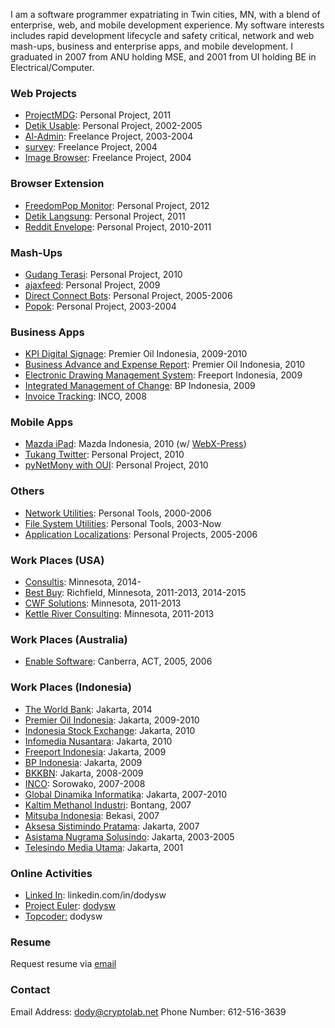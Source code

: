 I am a software programmer expatriating in Twin cities, MN, with a blend of enterprise, web, and mobile development experience. My software interests includes rapid development lifecycle and safety critical, network and web mash-ups, business and enterprise apps, and mobile development. I graduated in 2007 from ANU holding MSE, and 2001 from UI holding BE in Electrical/Computer.

### Web Projects

* [ProjectMDG](pages/ProjectMDG.md): Personal Project, 2011
* [Detik Usable](pages/DetikUsable.md): Personal Project, 2002-2005
* [Al-Admin](pages/AlAdmin.md): Freelance Project, 2003-2004
* [survey](pages/Survey.md): Freelance Project, 2004
* [Image Browser](https://github.com/dodysw/dodysw-svn/tree/master/imagebrowser): Freelance Project, 2004

### Browser Extension
* [FreedomPop Monitor](https://chrome.google.com/webstore/detail/freedompop-monitor/dfplgeelekjgcjdmheemjhejccmkecmp): Personal Project, 2012
* [Detik Langsung](pages/DetikLangsungExtension.md): Personal Project, 2011
* [Reddit Envelope](pages/RedditEnvelopeExtension.md): Personal Project, 2010-2011

### Mash-Ups
* [Gudang Terasi](pages/GudangTerasi.md): Personal Project, 2010
* [ajaxfeed](http://code.google.com/p/gdata-python-client-ajax-feed/): Personal Project, 2009
* [Direct Connect Bots](pages/DirectConnectBots.md): Personal Project, 2005-2006
* [Popok](pages/Popok.md): Personal Project, 2003-2004

### Business Apps
* [KPI Digital Signage](pages/KpiDigitalSignage.md): Premier Oil Indonesia, 2009-2010
* [Business Advance and Expense Report](http://i.imgur.com/Lwc5z.png): Premier Oil Indonesia, 2010
* [Electronic Drawing Management System](http://i.imgur.com/t9Yp0.png): Freeport Indonesia, 2009
* [Integrated Management of Change](http://i.imgur.com/gYUO6.png): BP Indonesia, 2009
* [Invoice Tracking](http://i.imgur.com/7wj4i.png): INCO, 2008

### Mobile Apps
* [Mazda iPad](http://dodysw.imgur.com/mazda_zoom_zoom): Mazda Indonesia, 2010 (w/ [WebX-Press](http://www.webx-press.com/))
* [Tukang Twitter](pages/TukangTwitter.md): Personal Project, 2010
* [pyNetMony with OUI](pages/PynetmonyOuiPatch.md): Personal Project, 2010

### Others
* [Network Utilities](pages/NetworkUtilities.md): Personal Tools, 2000-2006
* [File System Utilities](pages/FileSystemUtilities.md): Personal Tools, 2003-Now
* [Application Localizations](pages/ApplicationLocalization.md): Personal Projects, 2005-2006

### Work Places (USA)
* [Consultis](http://www.consultis.com/): Minnesota, 2014-
* [Best Buy](http://www.bestbuy.com): Richfield, Minnesota, 2011-2013, 2014-2015
* [CWF Solutions](http://www.cwfsolutions.com/technology-services/): Minnesota, 2011-2013
* [Kettle River Consulting](http://www.kettleriverconsulting.com/): Minnesota, 2011-2013

### Work Places (Australia)
* [Enable Software](http://www.google.com/search?q=Enable+Software+Pty+Ltd&btnI): Canberra, ACT, 2005, 2006

### Work Places (Indonesia)
* [The World Bank](http://www.google.com/search?q=World+Bank+Jakarta&btnI): Jakarta, 2014
* [Premier Oil Indonesia](http://www.google.com/search?q=Premier+Oil+Indonesia&btnI): Jakarta, 2009-2010
* [Indonesia Stock Exchange](http://www.google.com/search?q=Indonesia+Stock+Exchange&btnI): Jakarta, 2010
* [Infomedia Nusantara](http://www.google.com/search?q=Indonesia+Yellow+Pages&btnI): Jakarta, 2010
* [Freeport Indonesia](http://www.google.com/search?q=Freeport+Indonesia&btnI): Jakarta, 2009
* [BP Indonesia](http://www.google.com/search?q=BP+Indonesia&btnI): Jakarta, 2009
* [BKKBN](http://www.google.com/search?q=Badan+Koordinator+Keluarga+Berencana+Nasional&btnI): Jakarta, 2008-2009
* [INCO](http://www.google.com/search?q=International+Nickel+Indonesia&btnI): Sorowako, 2007-2008
* [Global Dinamika Informatika](http://www.google.com/search?q=pt+gdi&btnI): Jakarta, 2007-2010
* [Kaltim Methanol Industri](http://www.google.com/search?q=Kaltim+Methanol+Industri&btnI): Bontang, 2007
* [Mitsuba Indonesia](http://www.google.com/search?q=Mitsuba+Indonesia+Pipe+Parts&btnI): Bekasi, 2007
* [Aksesa Sistimindo Pratama](http://www.google.com/search?q=Aksesa+Sistimindo+Pratama&btnI): Jakarta, 2007
* [Asistama Nugrama Solusindo](http://www.google.com/search?q=Asistama+Nugrama+Solusindo&btnI): Jakarta, 2003-2005
* [Telesindo Media Utama](http://www.google.com/search?q=Telesindo+Media+Utama&btnI): Jakarta, 2001

### Online Activities
* [Linked In](http://www.linkedin.com/in/dodysw): linkedin.com/in/dodysw
* [Project Euler](http://projecteuler.net/): [dodysw](http://projecteuler.net/profile/dodysw.png)
* [Topcoder:](http://www.topcoder.com/tc?module=MemberProfile&cr=22916526) dodysw

### Resume
Request resume via [email](mailto:dody@cryptolab.net)

### Contact
Email Address: [dody@cryptolab.net](mailto:dody@cryptolab.net)
Phone Number: 612-516-3639

